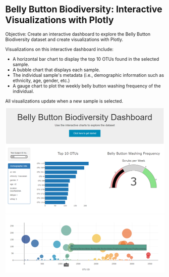 # Belly Button Biodiversity: Interactive Visualizations with Plotly


Objective:  Create an interactive dashboard to explore the Belly Button Biodiversity dataset and create visualizations with Plotly.

Visualizations on this interactive dashboard include:  
* A horizontal bar chart to display the top 10 OTUs found in the selected sample.
* A bubble chart that displays each sample.
* The individual sample's metadata (i.e., demographic information such as ethnicity, age, gender, etc.)
* A gauge chart to plot the weekly belly button washing frequency of the individual.

All visualizations update when a new sample is selected.

![SS1](https://github.com/bking3372/Belly-Button-Biodiversity/blob/master/images/BBD_SS1.PNG)
![SS2](https://github.com/bking3372/Belly-Button-Biodiversity/blob/master/images/BBD_SS3.PNG)
